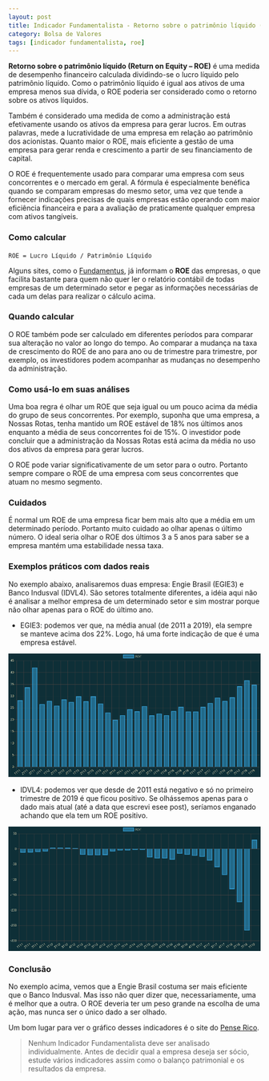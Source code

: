 ```yaml
---
layout: post
title: Indicador Fundamentalista - Retorno sobre o patrimônio líquido (ROE)
category: Bolsa de Valores
tags: [indicador fundamentalista, roe]
---
```


**Retorno sobre o patrimônio líquido (Return on Equity – ROE)** é uma medida de desempenho financeiro calculada dividindo-se o lucro líquido pelo patrimônio líquido. Como o patrimônio líquido é igual aos ativos de uma empresa menos sua dívida, o ROE poderia ser considerado como o retorno sobre os ativos líquidos.

Também é considerado uma medida de como a administração está efetivamente usando os ativos da empresa para gerar lucros. Em outras palavras, mede a lucratividade de uma empresa em relação ao patrimônio dos acionistas. Quanto maior o ROE, mais eficiente a gestão de uma empresa para gerar renda e crescimento a partir de seu financiamento de capital.

O ROE é frequentemente usado para comparar uma empresa com seus concorrentes e o mercado em geral. A fórmula é especialmente benéfica quando se comparam empresas do mesmo setor, uma vez que tende a fornecer indicações precisas de quais empresas estão operando com maior eficiência financeira e para a avaliação de praticamente qualquer empresa com ativos tangíveis.

### Como calcular

`ROE = Lucro Líquido / Patrimônio Líquido`

Alguns sites, como o [Fundamentus](http://www.fundamentus.com.br/), já informam o **ROE** das empresas, o que facilita bastante para quem não quer ler o relatório contábil de todas empresas de um determinado setor e pegar as informações necessárias de cada um delas para realizar o cálculo acima.

### Quando calcular

O ROE também pode ser calculado em diferentes períodos para comparar sua alteração no valor ao longo do tempo. Ao comparar a mudança na taxa de crescimento do ROE de ano para ano ou de trimestre para trimestre, por exemplo, os investidores podem acompanhar as mudanças no desempenho da administração.

### Como usá-lo em suas análises

Uma boa regra é olhar um ROE que seja igual ou um pouco acima da média do grupo de seus concorrentes. Por exemplo, suponha que uma empresa, a Nossas Rotas, tenha mantido um ROE estável de 18% nos últimos anos enquanto a média de seus concorrentes foi de 15%. O investidor pode concluir que a administração da Nossas Rotas está acima da média no uso dos ativos da empresa para gerar lucros.

O ROE pode variar significativamente de um setor para o outro. Portanto sempre compare o ROE de uma empresa com seus concorrentes que atuam no mesmo segmento.

### Cuidados

É normal um ROE de uma empresa ficar bem mais alto que a média em um determinado período. Portanto muito cuidado ao olhar apenas o último número. O ideal seria olhar o ROE dos últimos 3 a 5 anos para saber se a empresa mantém uma estabilidade nessa taxa.

### Exemplos práticos com dados reais

No exemplo abaixo, analisaremos duas empresa: Engie Brasil (EGIE3) e Banco Indusval (IDVL4). São setores totalmente diferentes, a idéia aqui não é analisar a melhor empresa de um determinado setor e sim mostrar porque não olhar apenas para o ROE do último ano.

- EGIE3: podemos ver que, na média anual (de 2011 a 2019), ela sempre se manteve acima dos 22%. Logo, há uma forte indicação de que é uma empresa estável.

![EGIE3 - ROE](../../images/egie3-roe.png)

- IDVL4: podemos ver que desde de 2011 está negativo e só no primeiro trimestre de 2019 é que ficou positivo. Se olhássemos apenas para o dado mais atual (até a data que escrevi esee post), seríamos enganado achando que ela tem um ROE positivo.

![IDVL4 - ROE](../../images/idvl4-roe.png)

### Conclusão

No exemplo acima, vemos que a Engie Brasil costuma ser mais eficiente que o Banco Indusval. Mas isso não quer dizer que, necessariamente, uma é melhor que a outra. O ROE deveria ter um peso grande na escolha de uma ação, mas nunca ser o único dado a ser olhado.

Um bom lugar para ver o gráfico desses indicadores é o site do [Pense Rico](https://vicenteguimaraes.penserico.com/).

> Nenhum Indicador Fundamentalista deve ser analisado individualmente. Antes de decidir qual a empresa deseja ser sócio, estude vários indicadores assim como o balanço patrimonial e os resultados da empresa. 